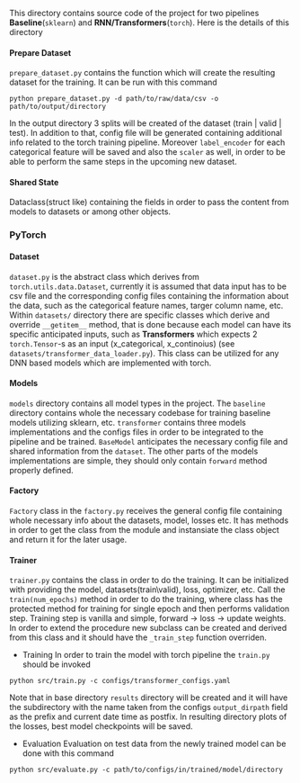 This directory contains source code of the project for two pipelines **Baseline**(`sklearn`) and **RNN/Transformers**(`torch`). Here is the details of this directory

#### Prepare Dataset
`prepare_dataset.py` contains the function which will create the resulting dataset for the training. It can be run with this command
```
python prepare_dataset.py -d path/to/raw/data/csv -o path/to/output/directory
```
In the output directory 3 splits will be created of the dataset (train | valid | test). In addition to that, config file will be generated containing additional info related to the torch training pipeline. Moreover `label_encoder` for each categorical feature will be saved and also the `scaler` as well, in order to be able to perform the same steps in the upcoming new dataset.

#### Shared State
Dataclass(struct like) containing the fields in order to pass the content from models to datasets or among other objects.


### PyTorch
#### Dataset
`dataset.py` is the abstract class which derives from `torch.utils.data.Dataset`, currently it is assumed that data input has to be csv file and the corresponding config files containing the information about the data, such as the categorical feature names, targer column name, etc.
Within `datasets/` directory there are specific classes which derive and override `__getitem__` method, that is done because each model can have its specific anticipated inputs, such as **Transformers** which expects 2 `torch.Tensor`-s as an input (x_categorical, x_continoius) (see `datasets/transformer_data_loader.py`).
This class can be utilized for any DNN based models which are implemented with torch.

#### Models
`models` directory contains all model types in the project. The `baseline` directory contains whole the necessary codebase for training baseline models utilizing sklearn, etc. `transformer` contains three models implementations and the configs files in order to be integrated to the pipeline and be trained.
`BaseModel` anticipates the necessary config file and shared information from the `dataset`. The other parts of the models implementations are simple, they should only contain `forward` method properly defined.

#### Factory
`Factory` class in the `factory.py` receives the general config file containing whole necessary info about the datasets, model, losses etc. It has methods in order to get the class from the module and instansiate the class object and return it for the later usage.

#### Trainer
`trainer.py` contains the class in order to do the training. It can be initialized with providing the model, datasets(train\valid), loss, optimizer, etc. Call the `train(num_epochs)` method in order to do the training, where class has the protected method for training for single epoch and then performs validation step. Training step is vanilla and simple, forward -> loss -> update weights. In order to extend the procedure new subclass can be created and derived from this class and it should have the `_train_step` function overriden.

* Training
In order to train the model with torch pipeline the `train.py` should be invoked
```
python src/train.py -c configs/transformer_configs.yaml
```
Note that in base directory `results` directory will be created and it will have the subdirectory with the name taken from the configs `output_dirpath` field as the prefix and current date time as postfix. In resulting directory plots of the losses, best model checkpoints will be saved.
* Evaluation
Evaluation on test data from the newly trained model can be done with this command
```
python src/evaluate.py -c path/to/configs/in/trained/model/directory
```
